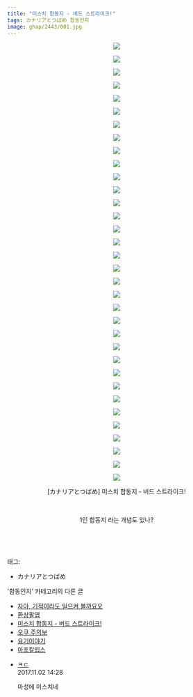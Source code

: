 ```yaml
---
title: "미스치 합동지 - 버드 스트라이크!"
tags: カナリアとつばめ 합동인지
image: ghap/2443/001.jpg
---
```

<div class="article">
<p style="text-align: center; clear: none; float: none;"><img src="{{ site.nasurl }}/ghap/2443/001.jpg"/></p>
<p style="text-align: center; clear: none; float: none;"><img src="{{ site.nasurl }}/ghap/2443/002.jpg"/></p>
<p style="text-align: center; clear: none; float: none;"><img src="{{ site.nasurl }}/ghap/2443/003.jpg"/></p>
<p style="text-align: center; clear: none; float: none;"><img src="{{ site.nasurl }}/ghap/2443/004.jpg"/></p>
<p style="text-align: center; clear: none; float: none;"><img src="{{ site.nasurl }}/ghap/2443/005.jpg"/></p>
<p style="text-align: center; clear: none; float: none;"><img src="{{ site.nasurl }}/ghap/2443/006.jpg"/></p>
<p style="text-align: center; clear: none; float: none;"><img src="{{ site.nasurl }}/ghap/2443/007.jpg"/></p>
<p style="text-align: center; clear: none; float: none;"><img src="{{ site.nasurl }}/ghap/2443/008.jpg"/></p>
<p style="text-align: center; clear: none; float: none;"><img src="{{ site.nasurl }}/ghap/2443/009.jpg"/></p>
<p style="text-align: center; clear: none; float: none;"><img src="{{ site.nasurl }}/ghap/2443/010.jpg"/></p>
<p style="text-align: center; clear: none; float: none;"><img src="{{ site.nasurl }}/ghap/2443/011.jpg"/></p>
<p style="text-align: center; clear: none; float: none;"><img src="{{ site.nasurl }}/ghap/2443/012.jpg"/></p>
<p style="text-align: center; clear: none; float: none;"><img src="{{ site.nasurl }}/ghap/2443/013.jpg"/></p>
<p style="text-align: center; clear: none; float: none;"><img src="{{ site.nasurl }}/ghap/2443/014.jpg"/></p>
<p style="text-align: center; clear: none; float: none;"><img src="{{ site.nasurl }}/ghap/2443/015.jpg"/></p>
<p style="text-align: center; clear: none; float: none;"><img src="{{ site.nasurl }}/ghap/2443/016.jpg"/></p>
<p style="text-align: center; clear: none; float: none;"><img src="{{ site.nasurl }}/ghap/2443/017.jpg"/></p>
<p style="text-align: center; clear: none; float: none;"><img src="{{ site.nasurl }}/ghap/2443/018.jpg"/></p>
<p style="text-align: center; clear: none; float: none;"><img src="{{ site.nasurl }}/ghap/2443/019.jpg"/></p>
<p style="text-align: center; clear: none; float: none;"><img src="{{ site.nasurl }}/ghap/2443/020.jpg"/></p>
<p style="text-align: center; clear: none; float: none;"><img src="{{ site.nasurl }}/ghap/2443/021.jpg"/></p>
<p style="text-align: center; clear: none; float: none;"><img src="{{ site.nasurl }}/ghap/2443/022.jpg"/></p>
<p style="text-align: center; clear: none; float: none;"><img src="{{ site.nasurl }}/ghap/2443/023.jpg"/></p>
<p style="text-align: center; clear: none; float: none;"><img src="{{ site.nasurl }}/ghap/2443/024.jpg"/></p>
<p style="text-align: center; clear: none; float: none;"><img src="{{ site.nasurl }}/ghap/2443/025.jpg"/></p>
<p style="text-align: center; clear: none; float: none;"><img src="{{ site.nasurl }}/ghap/2443/026.jpg"/></p>
<p style="text-align: center; clear: none; float: none;"><img src="{{ site.nasurl }}/ghap/2443/027.jpg"/></p>
<p style="text-align: center; clear: none; float: none;"><img src="{{ site.nasurl }}/ghap/2443/028.jpg"/></p>
<p style="text-align: center; clear: none; float: none;"><img src="{{ site.nasurl }}/ghap/2443/029.jpg"/></p>
<p style="text-align: center; clear: none; float: none;"><img src="{{ site.nasurl }}/ghap/2443/030.jpg"/></p>
<p style="text-align: center; clear: none; float: none;"><img src="{{ site.nasurl }}/ghap/2443/031.jpg"/></p>
<p style="text-align: center; clear: none; float: none;"><img src="{{ site.nasurl }}/ghap/2443/032.jpg"/></p>
<p style="text-align: center; clear: none; float: none;"><img src="{{ site.nasurl }}/ghap/2443/033.jpg"/></p>
<p style="text-align: center; clear: none; float: none;"><img src="{{ site.nasurl }}/ghap/2443/034.jpg"/></p>
<p style="text-align: center; clear: none; float: none;">[カナリアとつばめ] 미스치 합동지 - 버드 스트라이크!</p>
<p style="text-align: center; clear: none; float: none;"><br/></p>
<p style="text-align: center; clear: none; float: none;">1인 합동지 라는 개념도 있나?</p>
<p style="text-align: center; clear: none; float: none;"><br/></p>
<p><br/></p>
</div><div class="tagTrail">
<p>태그: </p>
<ul>
<li>カナリアとつばめ</li>
</ul>
</div><div class="another">
<p>'합동인지' 카테고리의 다른 글</p>
<ul>
<li><a href="/2016-10-05-ghap_2460">자아, 기적이라도 일으켜 볼까요오</a></li>
<li><a href="/2016-10-05-ghap_2448">환상팔엽</a></li>
<li><a href="/2016-10-04-ghap_2443">미스치 합동지 - 버드 스트라이크!</a></li>
<li><a href="/2016-10-04-ghap_2437">오쿠 주의보</a></li>
<li><a href="/2016-09-30-ghap_2414">요기이야기</a></li>
<li><a href="/2016-09-30-ghap_2404">아포칼립스</a></li>
</ul>
</div><div class="cb_module cb_fluid">
<div class="cb_wrt cb_profile">
<div class="comment">
<ul>
<li class="cb_thumb_off" id="comment15120959">
<div class="cb_comment_area">
<div class="cb_info_area">
<div class="cb_section">
<span class="cb_nick_name"> <a href="http://f" onclick="return openLinkInNewWindow(this)">ㅋㄷ</a></span>
</div>
<div class="cb_section">
<span class="cb_date">2017.11.02 14:28 </span>
</div>
</div>
<div class="cb_dsc_comment">
<p class="cb_dsc">
											마성에 미스치네
										</p>
</div>
</div></li>
</ul>
</div>
</div><!-- commentList close -->
</div>